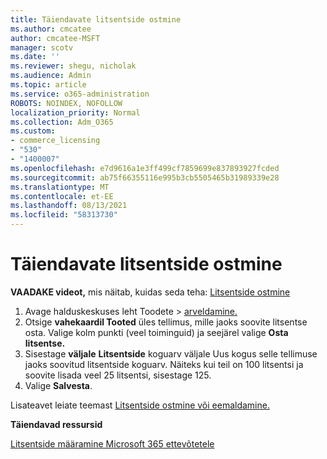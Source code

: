 ```yaml
---
title: Täiendavate litsentside ostmine
ms.author: cmcatee
author: cmcatee-MSFT
manager: scotv
ms.date: ''
ms.reviewer: shegu, nicholak
ms.audience: Admin
ms.topic: article
ms.service: o365-administration
ROBOTS: NOINDEX, NOFOLLOW
localization_priority: Normal
ms.collection: Adm_O365
ms.custom:
- commerce_licensing
- "530"
- "1400007"
ms.openlocfilehash: e7d9616a1e3ff499cf7859699e837893927fcded
ms.sourcegitcommit: ab75f66355116e995b3cb5505465b31989339e28
ms.translationtype: MT
ms.contentlocale: et-EE
ms.lasthandoff: 08/13/2021
ms.locfileid: "58313730"
---
```

# <a name="buy-additional-licenses"></a>Täiendavate litsentside ostmine

**VAADAKE videot,** mis näitab, kuidas seda teha: [Litsentside ostmine](https://go.microsoft.com/fwlink/p/?linkid=2154857)

1. Avage halduskeskuses leht Toodete  >  [arveldamine.](https://go.microsoft.com/fwlink/p/?linkid=842054)
2. Otsige **vahekaardil Tooted** üles tellimus, mille jaoks soovite litsentse osta. Valige kolm punkti (veel toiminguid) ja seejärel valige **Osta litsentse.**
3. Sisestage **väljale** **Litsentside** koguarv väljale Uus kogus selle tellimuse jaoks soovitud litsentside koguarv. Näiteks kui teil on 100 litsentsi ja soovite lisada veel 25 litsentsi, sisestage 125.
4. Valige **Salvesta**.

Lisateavet leiate teemast [Litsentside ostmine või eemaldamine.](https://docs.microsoft.com/microsoft-365/commerce/licenses/buy-licenses)

**Täiendavad ressursid**

[Litsentside määramine Microsoft 365 ettevõtetele](https://docs.microsoft.com/microsoft-365/admin/manage/assign-licenses-to-users)